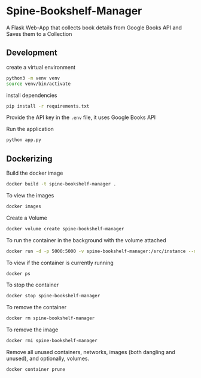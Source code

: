 # Spine-Bookshelf-Manager

 A Flask Web-App that collects book details from Google Books API and Saves them to a Collection

## Development

create a virtual environment

```bash
python3 -m venv venv
source venv/bin/activate
```

install dependencies

```bash
pip install -r requirements.txt
```

Provide the API key in the `.env` file, it uses Google Books API

Run the application

```bash
python app.py
```

## Dockerizing

Build the docker image

```bash
docker build -t spine-bookshelf-manager .
```

To view the images

```bash
docker images
```

Create a Volume

```bash
docker volume create spine-bookshelf-manager
```

To run the container in the background with the volume attached

```bash
docker run -d -p 5000:5000 -v spine-bookshelf-manager:/src/instance --name spine-bookshelf-manager spine-bookshelf-manager 
```

To view if the container is currently running

```bash
docker ps
```

To stop the container

```bash
docker stop spine-bookshelf-manager
```

To remove the container

```bash
docker rm spine-bookshelf-manager
```

To remove the image

```bash
docker rmi spine-bookshelf-manager
```

Remove all unused containers, networks, images (both dangling and unused), and optionally, volumes.

```bash
docker container prune
```
